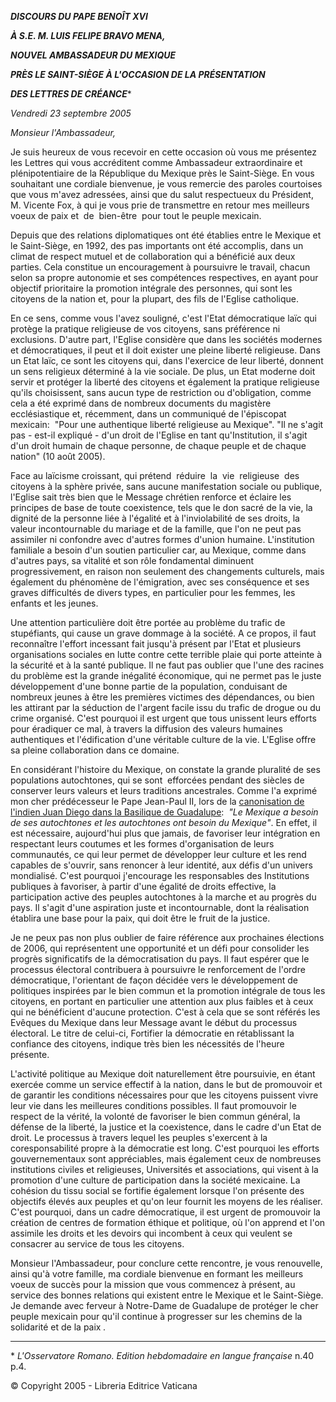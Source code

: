 ***DISCOURS DU PAPE BENOÎT XVI***

***À S.E. M. LUIS FELIPE BRAVO MENA,***

***NOUVEL AMBASSADEUR DU MEXIQUE***

***PRÈS LE SAINT-SIÈGE À L'OCCASION DE LA PRÉSENTATION***

***DES LETTRES DE CRÉANCE***\*

*Vendredi 23 septembre 2005*

*Monsieur l'Ambassadeur,*

Je suis heureux de vous recevoir en cette occasion où vous me présentez les Lettres qui vous accréditent comme Ambassadeur extraordinaire et plénipotentiaire de la République du Mexique près le Saint-Siège. En vous souhaitant une cordiale bienvenue, je vous remercie des paroles courtoises que vous m'avez adressées, ainsi que du salut respectueux du Président, M. Vicente Fox, à qui je vous prie de transmettre en retour mes meilleurs voeux de paix et  de  bien-être  pour tout le peuple mexicain.

Depuis que des relations diplomatiques ont été établies entre le Mexique et le Saint-Siège, en 1992, des pas importants ont été accomplis, dans un climat de respect mutuel et de collaboration qui a bénéficié aux deux parties. Cela constitue un encouragement à poursuivre le travail, chacun selon sa propre autonomie et ses compétences respectives, en ayant pour objectif prioritaire la promotion intégrale des personnes, qui sont les citoyens de la nation et, pour la plupart, des fils de l'Eglise catholique.

En ce sens, comme vous l'avez souligné, c'est l'Etat démocratique laïc qui protège la pratique religieuse de vos citoyens, sans préférence ni exclusions. D'autre part, l'Eglise considère que dans les sociétés modernes et démocratiques, il peut et il doit exister une pleine liberté religieuse. Dans un Etat laïc, ce sont les citoyens qui, dans l'exercice de leur liberté, donnent un sens religieux déterminé à la vie sociale. De plus, un Etat moderne doit servir et protéger la liberté des citoyens et également la pratique religieuse qu'ils choisissent, sans aucun type de restriction ou d'obligation, comme cela a été exprimé dans de nombreux documents du magistère ecclésiastique et, récemment, dans un communiqué de l'épiscopat mexicain:  "Pour une authentique liberté religieuse au Mexique". "Il ne s'agit pas - est-il expliqué - d'un droit de l'Eglise en tant qu'Institution, il s'agit d'un droit humain de chaque personne, de chaque peuple et de chaque nation" (10 août 2005).

Face au laïcisme croissant, qui prétend  réduire  la  vie  religieuse  des citoyens à la sphère privée, sans aucune manifestation sociale ou publique, l'Eglise sait très bien que le Message chrétien renforce et éclaire les principes de base de toute coexistence, tels que le don sacré de la vie, la dignité de la personne liée à l'égalité et à l'inviolabilité de ses droits, la valeur incontournable du mariage et de la famille, que l'on ne peut pas assimiler ni confondre avec d'autres formes d'union humaine. L'institution familiale a besoin d'un soutien particulier car, au Mexique, comme dans d'autres pays, sa vitalité et son rôle fondamental diminuent progressivement, en raison non seulement des changements culturels, mais également du phénomène de l'émigration, avec ses conséquence et ses graves difficultés de divers types, en particulier pour les femmes, les enfants et les jeunes.

Une attention particulière doit être portée au problème du trafic de stupéfiants, qui cause un grave dommage à la société. A ce propos, il faut reconnaître l'effort incessant fait jusqu'à présent par l'Etat et plusieurs organisations sociales en lutte contre cette terrible plaie qui porte atteinte à la sécurité et à la santé publique. Il ne faut pas oublier que l'une des racines du problème est la grande inégalité économique, qui ne permet pas le juste développement d'une bonne partie de la population, conduisant de nombreux jeunes à être les premières victimes des dépendances, ou bien les attirant par la séduction de l'argent facile issu du trafic de drogue ou du crime organisé. C'est pourquoi il est urgent que tous unissent leurs efforts pour éradiquer ce mal, à travers la diffusion des valeurs humaines authentiques et l'édification d'une véritable culture de la vie. L'Eglise offre sa pleine collaboration dans ce domaine.

En considérant l'histoire du Mexique, on constate la grande pluralité de ses populations autochtones, qui se sont  efforcées pendant des siècles de conserver leurs valeurs et leurs traditions ancestrales. Comme l'a exprimé mon cher prédécesseur le Pape Jean-Paul II, lors de la [canonisation de l'indien Juan Diego dans la Basilique de Guadalupe](/content/john-paul-ii/fr/homilies/2002/documents/hf_jp-ii_hom_20020731_canonization-mexico.html):  *"Le Mexique a besoin de ses autochtones et les autochtones ont besoin du Mexique"*. En effet, il est nécessaire, aujourd'hui plus que jamais, de favoriser leur intégration en respectant leurs coutumes et les formes d'organisation de leurs communautés, ce qui leur permet de développer leur culture et les rend capables de s'ouvrir, sans renoncer à leur identité, aux défis d'un univers mondialisé. C'est pourquoi j'encourage les responsables des Institutions publiques à favoriser, à partir d'une égalité de droits effective, la participation active des peuples autochtones à la marche et au progrès du pays. Il s'agit d'une aspiration juste et incontournable, dont la réalisation établira une base pour la paix, qui doit être le fruit de la justice.

Je ne peux pas non plus oublier de faire référence aux prochaines élections de 2006, qui représentent une opportunité et un défi pour consolider les progrès significatifs de la démocratisation du pays. Il faut espérer que le processus électoral contribuera à poursuivre le renforcement de l'ordre démocratique, l'orientant de façon décidée vers le développement de politiques inspirées par le bien commun et la promotion intégrale de tous les citoyens, en portant en particulier une attention aux plus faibles et à ceux qui ne bénéficient d'aucune protection. C'est à cela que se sont référés les Evêques du Mexique dans leur Message avant le début du processus électoral. Le titre de celui-ci, Fortifier la démocratie en rétablissant la confiance des citoyens, indique très bien les nécessités de l'heure présente.

L'activité politique au Mexique doit naturellement être poursuivie, en étant exercée comme un service effectif à la nation, dans le but de promouvoir et de garantir les conditions nécessaires pour que les citoyens puissent vivre leur vie dans les meilleures conditions possibles. Il faut promouvoir le respect de la vérité, la volonté de favoriser le bien commun général, la défense de la liberté, la justice et la coexistence, dans le cadre d'un Etat de droit. Le processus à travers lequel les peuples s'exercent à la coresponsabilité propre à la démocratie est long. C'est pourquoi les efforts gouvernementaux sont appréciables, mais également ceux de nombreuses institutions civiles et religieuses, Universités et associations, qui visent à la promotion d'une culture de participation dans la société mexicaine. La cohésion du tissu social se fortifie également lorsque l'on présente des objectifs élevés aux peuples et qu'on leur fournit les moyens de les réaliser. C'est pourquoi, dans un cadre démocratique, il est urgent de promouvoir la création de centres de formation éthique et politique, où l'on apprend et l'on assimile les droits et les devoirs qui incombent à ceux qui veulent se consacrer au service de tous les citoyens.

Monsieur l'Ambassadeur, pour conclure cette rencontre, je vous renouvelle, ainsi qu'à votre famille, ma cordiale bienvenue en formant les meilleurs voeux de succès pour la mission que vous commencez à présent, au service des bonnes relations qui existent entre le Mexique et le Saint-Siège. Je demande avec ferveur à Notre-Dame de Guadalupe de protéger le cher peuple mexicain pour qu'il continue à progresser sur les chemins de la solidarité et de la paix *.*

* * *

\* *L'Osservatore Romano. Edition hebdomadaire en langue française* n.40 p.4.

© Copyright 2005 - Libreria Editrice Vaticana